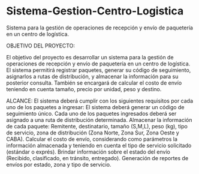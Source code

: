 # Sistema-Gestion-Centro-Logistica
Sistema para la gestión de operaciones de recepción y envío de paquetería en un centro de logística. 

OBJETIVO DEL PROYECTO:

El objetivo del proyecto es desarrollar un sistema para la gestión de operaciones de recepción y envío de paquetería en un centro de logística. 
El sistema permitirá registrar paquetes, generar su código de seguimiento, asignarlos a rutas de distribución, y almacenar la información para su posterior consulta. También se encargará de calcular el costo de envío teniendo en cuenta tamaño, precio por unidad, peso y destino.

ALCANCE: 
El sistema deberá cumplir con los siguientes requisitos por cada uno de los paquetes a ingresar:
El sistema deberá generar un código de seguimiento único.
Cada uno de los paquetes ingresados deberá ser asignado a una ruta de distribución determinada.
Almacenar la información de cada paquete: Remitente, destinatario, tamaño (S,M,L), peso (kg), tipo de servicio, zona de distribución (Zona Norte, Zona Sur, Zona Oeste y CABA).
Calcular el costo de envío, considerando como parámetros la información almacenada y teniendo en cuenta el tipo de servicio solicitado (estándar o exprés).
Brindar información sobre el estado del envío (Recibido, clasificado, en tránsito, entregado).
Generación de reportes de envíos por estado, zona y tipo de servicio.
